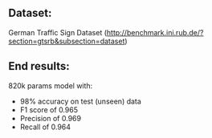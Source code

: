 ## Dataset: 
German Traffic Sign Dataset (http://benchmark.ini.rub.de/?section=gtsrb&subsection=dataset)

## End results:
820k params model with:
- 98% accuracy on test (unseen) data
- F1 score of 0.965
- Precision of 0.969
- Recall of 0.964
